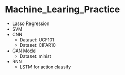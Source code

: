 # Machine_Learing_Practice

 - Lasso Regression 
 - SVM
 - CNN
    - Dataset: UCF101
    - Dataset: CIFAR10
- GAN Model
  - Dataset: minist
- RNN
  - LSTM for action classify
